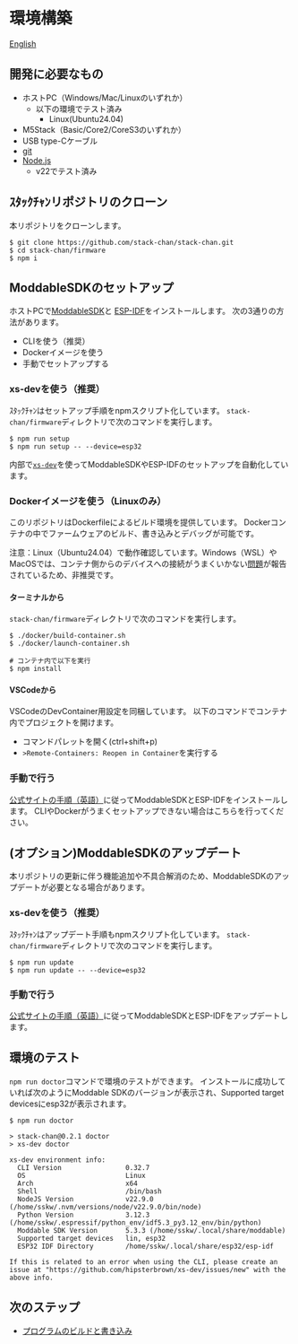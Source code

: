 # 環境構築

[English](./getting-started.md)

## 開発に必要なもの

* ホストPC（Windows/Mac/Linuxのいずれか）
    * 以下の環境でテスト済み
        * Linux(Ubuntu24.04)
* M5Stack（Basic/Core2/CoreS3のいずれか）
* USB type-Cケーブル
* [git](https://git-scm.com/)
* [Node.js](https://nodejs.org/en/)
    * v22でテスト済み

## ｽﾀｯｸﾁｬﾝリポジトリのクローン

本リポジトリをクローンします。

```console
$ git clone https://github.com/stack-chan/stack-chan.git
$ cd stack-chan/firmware
$ npm i
```

## ModdableSDKのセットアップ

ホストPCで[ModdableSDK](https://github.com/Moddable-OpenSource/moddable)と
[ESP-IDF](https://docs.espressif.com/projects/esp-idf/en/latest/esp32/get-started/index.html)をインストールします。
次の3通りの方法があります。

- CLIを使う（推奨）
- Dockerイメージを使う
- 手動でセットアップする

### xs-devを使う（推奨）

ｽﾀｯｸﾁｬﾝはセットアップ手順をnpmスクリプト化しています。
`stack-chan/firmware`ディレクトリで次のコマンドを実行します。

```console
$ npm run setup
$ npm run setup -- --device=esp32
```

内部で[`xs-dev`](https://github.com/HipsterBrown/xs-dev)を使ってModdableSDKやESP-IDFのセットアップを自動化しています。

### Dockerイメージを使う（Linuxのみ）

このリポジトリはDockerfileによるビルド環境を提供しています。
Dockerコンテナの中でファームウェアのビルド、書き込みとデバッグが可能です。

注意：Linux（Ubuntu24.04）で動作確認しています。Windows（WSL）やMacOSでは、コンテナ側からのデバイスへの接続がうまくいかない[問題](https://github.com/stack-chan/stack-chan/issues/144)が報告されているため、非推奨です。

#### ターミナルから

`stack-chan/firmware`ディレクトリで次のコマンドを実行します。

```console
$ ./docker/build-container.sh
$ ./docker/launch-container.sh

# コンテナ内で以下を実行
$ npm install
```

#### VSCodeから

VSCodeのDevContainer用設定を同梱しています。
以下のコマンドでコンテナ内でプロジェクトを開けます。

* コマンドパレットを開く(ctrl+shift+p)
* `>Remote-Containers: Reopen in Container`を実行する

### 手動で行う

[公式サイトの手順（英語）](https://github.com/Moddable-OpenSource/moddable/blob/public/documentation/Moddable%20SDK%20-%20Getting%20Started.md)に従ってModdableSDKとESP-IDFをインストールします。
CLIやDockerがうまくセットアップできない場合はこちらを行ってください。

## (オプション)ModdableSDKのアップデート

本リポジトリの更新に伴う機能追加や不具合解消のため、ModdableSDKのアップデートが必要となる場合があります。

### xs-devを使う（推奨）

ｽﾀｯｸﾁｬﾝはアップデート手順もnpmスクリプト化しています。
`stack-chan/firmware`ディレクトリで次のコマンドを実行します。

```console
$ npm run update
$ npm run update -- --device=esp32
```

### 手動で行う

[公式サイトの手順（英語）](https://github.com/Moddable-OpenSource/moddable/blob/public/documentation/Moddable%20SDK%20-%20Getting%20Started.md)に従ってModdableSDKとESP-IDFをアップデートします。

## 環境のテスト

`npm run doctor`コマンドで環境のテストができます。
インストールに成功していれば次のようにModdable SDKのバージョンが表示され、Supported target devicesにesp32が表示されます。

```console
$ npm run doctor

> stack-chan@0.2.1 doctor
> xs-dev doctor

xs-dev environment info:
  CLI Version                0.32.7                                                                 
  OS                         Linux                                                                  
  Arch                       x64                                                                    
  Shell                      /bin/bash                                                              
  NodeJS Version             v22.9.0 (/home/sskw/.nvm/versions/node/v22.9.0/bin/node)               
  Python Version             3.12.3 (/home/sskw/.espressif/python_env/idf5.3_py3.12_env/bin/python) 
  Moddable SDK Version       5.3.3 (/home/sskw/.local/share/moddable)                               
  Supported target devices   lin, esp32                                                             
  ESP32 IDF Directory        /home/sskw/.local/share/esp32/esp-idf 

If this is related to an error when using the CLI, please create an issue at "https://github.com/hipsterbrown/xs-dev/issues/new" with the above info.
```

## 次のステップ

- [プログラムのビルドと書き込み](./flashing-firmware_ja.md)
